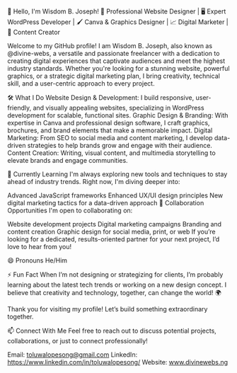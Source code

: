 👋 Hello, I'm Wisdom B. Joseph!
🎨 Professional Website Designer | 🖥️ Expert WordPress Developer | 🖌️ Canva & Graphics Designer | 📈 Digital Marketer | 📝 Content Creator

Welcome to my GitHub profile! I am Wisdom B. Joseph, also known as @divine-webs, a versatile and passionate freelancer with a dedication to creating digital experiences that captivate audiences and meet the highest industry standards. Whether you're looking for a stunning website, powerful graphics, or a strategic digital marketing plan, I bring creativity, technical skill, and a user-centric approach to every project.

🛠 What I Do
Website Design & Development: I build responsive, user-friendly, and visually appealing websites, specializing in WordPress development for scalable, functional sites.
Graphic Design & Branding: With expertise in Canva and professional design software, I craft graphics, brochures, and brand elements that make a memorable impact.
Digital Marketing: From SEO to social media and content marketing, I develop data-driven strategies to help brands grow and engage with their audience.
Content Creation: Writing, visual content, and multimedia storytelling to elevate brands and engage communities.

🌱 Currently Learning
I'm always exploring new tools and techniques to stay ahead of industry trends. Right now, I'm diving deeper into:

Advanced JavaScript frameworks
Enhanced UX/UI design principles
New digital marketing tactics for a data-driven approach
💼 Collaboration Opportunities
I'm open to collaborating on:

Website development projects
Digital marketing campaigns
Branding and content creation
Graphic design for social media, print, or web
If you’re looking for a dedicated, results-oriented partner for your next project, I’d love to hear from you!

😄 Pronouns
He/Him

⚡ Fun Fact
When I’m not designing or strategizing for clients, I’m probably learning about the latest tech trends or working on a new design concept. I believe that creativity and technology, together, can change the world! 🌍

Thank you for visiting my profile! Let’s build something extraordinary together.

📫 Connect With Me
Feel free to reach out to discuss potential projects, collaborations, or just to connect professionally!

Email: toluwalopesong@gmail.com
LinkedIn: https://www.linkedin.com/in/toluwalopesong/
Website: www.divinewebs.ng
<!---
divine-webs/divine-webs is a ✨ special ✨ repository because its `README.md` (this file) appears on your GitHub profile.
You can click the Preview link to take a look at your changes.
--->
